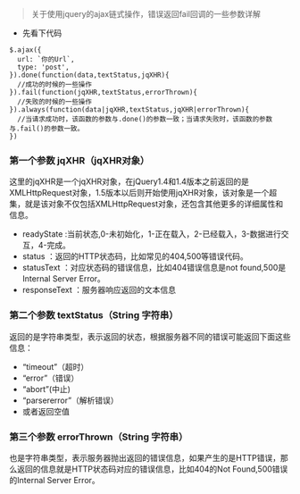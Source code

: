 >关于使用jquery的ajax链式操作，错误返回fail回调的一些参数详解
* 先看下代码
```
$.ajax({
  url: `你的Url`,
  type: 'post',
}).done(function(data,textStatus,jqXHR){
  //成功的时候的一些操作
}).fail(function(jqXHR,textStatus,errorThrown){
  //失败的时候的一些操作
}).always(function(data|jqXHR,textStatus,jqXHR|errorThrown){
  //当请求成功时，该函数的参数与.done()的参数一致；当请求失败时，该函数的参数与.fail()的参数一致。
})
```

### 第一个参数 jqXHR（jqXHR对象）
这里的jqXHR是一个jqXHR对象，在jQuery1.4和1.4版本之前返回的是XMLHttpRequest对象，1.5版本以后则开始使用jqXHR对象，该对象是一个超集，就是该对象不仅包括XMLHttpRequest对象，还包含其他更多的详细属性和信息。
* readyState :当前状态,0-未初始化，1-正在载入，2-已经载入，3-数据进行交互，4-完成。
* status  ：返回的HTTP状态码，比如常见的404,500等错误代码。
* statusText ：对应状态码的错误信息，比如404错误信息是not found,500是Internal Server Error。
* responseText ：服务器响应返回的文本信息

### 第二个参数 textStatus（String 字符串）
返回的是字符串类型，表示返回的状态，根据服务器不同的错误可能返回下面这些信息：
* “timeout”（超时）
*  “error”（错误）
* “abort”(中止)
* “parsererror”（解析错误）
* 或者返回空值
 
### 第三个参数 errorThrown（String 字符串）
也是字符串类型，表示服务器抛出返回的错误信息，如果产生的是HTTP错误，那么返回的信息就是HTTP状态码对应的错误信息，比如404的Not Found,500错误的Internal Server Error。